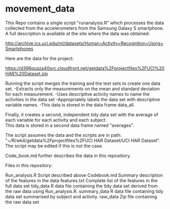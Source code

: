 # movement_data

This Repo contains a single script "runanalysis.R" which processes the data collected 
from the accelerometers from the Samsung Galaxy S smartphone. A full description is 
available at the site where the data was obtained:

http://archive.ics.uci.edu/ml/datasets/Human+Activity+Recognition+Using+Smartphones

Here are the data for the project:

https://d396qusza40orc.cloudfront.net/getdata%2Fprojectfiles%2FUCI%20HAR%20Dataset.zip

Running the script merges the training and the test sets to create one data set.
  -Extracts only the measurements on the mean and standard deviation for each measurement.
  -Uses descriptive activity names to name the activities in the data set
  -Appropriately labels the data set with descriptive variable names.
  -This data is stored in the data frame data_all.

Finally, it creates a second, independent tidy data set with the average of each variable for each activity and each subject.  
This data is stored in a second data frame named "averages".

The script assumes the data and the scripts are in path: "~/R/wk4/getdata%2Fprojectfiles%2FUCI HAR Dataset/UCI HAR Dataset". 
The script may be edited if this is not the case.

Code_book.md further describes the data in this repositiory.

Files in this repository:

Run_analysis.R  Script described above
Codebook.md     Summary description of the features in the data
features.txt    Complete list of the features in the full data set
tidy_data       R data file containing the tidy data set derived from the raw data using Run_analysis.R. 
summary_data    R data file containing tidy data set summarised by subject and activity.
raw_data        Zip file containing the raw data set
